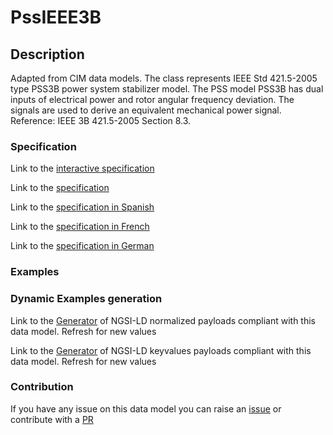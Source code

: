 # PssIEEE3B

## Description 

Adapted from CIM data models. The class represents IEEE Std 421.5-2005 type PSS3B power system stabilizer model. The PSS model PSS3B has dual inputs of electrical power and rotor angular frequency deviation. The signals are used to derive an equivalent mechanical power signal.  Reference: IEEE 3B 421.5-2005 Section 8.3.
### Specification

Link to the [interactive specification](https://swagger.lab.fiware.org/?url=https://smart-data-models.github.io/dataModel.EnergyCIM/PssIEEE3B/swagger.yaml)

Link to the [specification](https://smart-data-models.github.io/dataModel.EnergyCIM/PssIEEE3B/doc/spec.md)

Link to the [specification in Spanish](https://smart-data-models.github.io/dataModel.EnergyCIM/PssIEEE3B/doc/spec_ES.md)

Link to the [specification in French](https://smart-data-models.github.io/dataModel.EnergyCIM/PssIEEE3B/doc/spec_FR.md)

Link to the [specification in German](https://smart-data-models.github.io/dataModel.EnergyCIM/PssIEEE3B/doc/spec_DE.md)
### Examples
### Dynamic Examples generation

Link to the [Generator](https://smartdatamodels.org/extra/ngsi-ld_generator_v0.92.php?schemaUrl=https://raw.githubusercontent.com/smart-data-models/dataModel.EnergyCIM/master/PssIEEE3B/schema.json&email=info@smartdatamodels.org) of NGSI-LD normalized payloads compliant with this data model. Refresh for new values

Link to the [Generator](https://smartdatamodels.org/extra/ngsi-ld_generator_keyvalues_v0.92.php?schemaUrl=https://raw.githubusercontent.com/smart-data-models/dataModel.EnergyCIM/master/PssIEEE3B/schema.json&email=info@smartdatamodels.org) of NGSI-LD keyvalues payloads compliant with this data model. Refresh for new values
### Contribution

 If you have any issue on this data model you can raise an [issue](https://github.com/smart-data-models/dataModel.EnergyCIM/issues)  or contribute with a [PR](https://github.com/smart-data-models/dataModel.EnergyCIM/pulls)